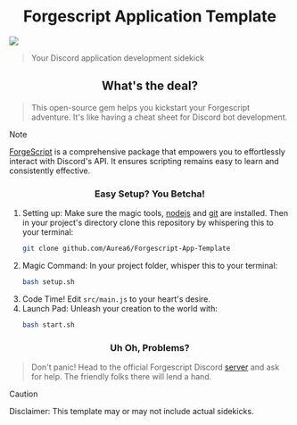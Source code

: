 <h1 align="center">Forgescript Application Template</h1>
<image align="center" src="./assets/banner_transsparent-final-v2.png">

> Your Discord application development sidekick 
<h2 align="center">What's the deal?</h2>

> This open-source gem helps you kickstart your Forgescript adventure.  It's like having a cheat sheet for Discord bot development.

> [!NOTE]
> [ForgeScript](https://github.com/tryforge/ForgeScript) is a comprehensive package that empowers you to effortlessly interact with Discord's API. It ensures scripting remains easy to learn and consistently effective.
<h3 align="center">Easy Setup? You Betcha!</h3>

1. Setting up: Make sure the magic tools, [nodejs](https://nodejs.org/en/download/) and [git](https://git-scm.com/downloads) are installed. Then in your project's directory clone this repository by whispering this to your terminal:
   ```bash
   git clone github.com/Aurea6/Forgescript-App-Template
   ```
2. Magic Command: In your project folder, whisper this to your terminal:
   ```bash
   bash setup.sh
   ```
3. Code Time! Edit `src/main.js` to your heart's desire.
4. Launch Pad: Unleash your creation to the world with:
   ```bash
   bash start.sh
   ```

<h3 align="center">Uh Oh, Problems?</h3>

> Don't panic! Head to the official Forgescript Discord [server](https://discord.gg/9zcuN7JupV) and ask for help. The friendly folks there will lend a hand.

> [!CAUTION]
> Disclaimer: This template may or may not include actual sidekicks.
